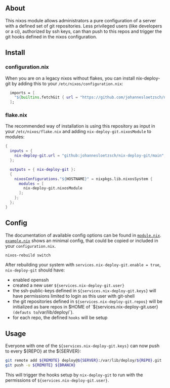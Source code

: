 ## About

This nixos module allows administrators a pure configuration of a server with a defined set of git repositories.
Less privileged users (like developers or a ci), authorized by ssh keys, can than push to this repos and trigger the git hooks defined in the nixos configuration.

## Install

### configuration.nix

When you are on a legacy nixos without flakes, you can install nix-deploy-git by adding this to your `/etc/nixos/configuration.nix`:

```nix
  imports = [
    "${builtins.fetchGit { url = "https://github.com/johannesloetzsch/nix-deploy-git.git"; }}/module.nix"
  ];
```

### flake.nix

The recommended way of installation is using this repository as input in your `/etc/nixos/flake.nix` and adding `nix-deploy-git.nixosModule` to modules:

```nix
{
  inputs = {
    nix-deploy-git.url = "github:johannesloetzsch/nix-deploy-git/main";
  };

  outputs = { nix-deploy-git }:
  {
    nixosConfigurations."${HOSTNAME}" = nixpkgs.lib.nixosSystem {
      modules = [
        nix-deploy-git.nixosModule
      ];
    };
  };
}
```

## Config

The documentation of available config options can be found in [`module.nix`](./module.nix).
[`example.nix`](./example.nix) shows an minimal config, that could be copied or included in your `configuration.nix`.

```bash
nixos-rebuild switch
```

After rebuilding your system with `services.nix-deploy-git.enable = true`, `nix-deploy-git` should have:
- enabled openssh
- created a new user `${services.nix-deploy-git.user}`
- the ssh-public-keys defined in `${services.nix-deploy-git.keys}` will have permissions limited to login as this user with git-shell 
- the git repositories defined in `${services.nix-deploy-git.repos}` will be initialized as bare repos in $HOME of `${services.nix-deploy-git.user}` (defauts to `/var/lib/deploy/`).
- for each repo, the defined `hooks` will be setup

## Usage

Everyone with one of the `${services.nix-deploy-git.keys}` can now push to every ${REPO} at the ${SERVER}:

```bash
git remote add ${REMOTE} deploy@${SERVER}:/var/lib/deploy/${REPO}.git
git push -u ${REMOTE} ${BRANCH}
```

This will trigger the hooks setup by `nix-deploy-git` to run with the permissions of `${services.nix-deploy-git.user}`.
